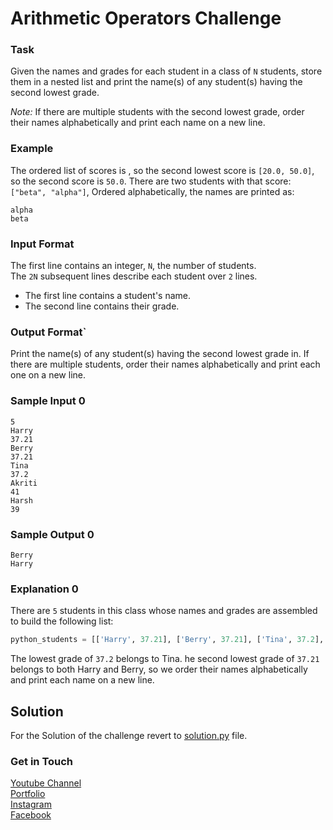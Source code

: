 # Arithmetic Operators Challenge

### Task
Given the names and grades for each student in a class of `N` students, store them in a nested list and print the name(s) of any student(s) having the second lowest grade. <br />

*Note:* If there are multiple students with the second lowest grade, order their names alphabetically and print each name on a new line.
### Example
The ordered list of scores is , so the second lowest score is `[20.0, 50.0]`, so the second score is `50.0`.
There are two students with that score: `["beta", "alpha"]`,  Ordered alphabetically, the names are printed as:

```
alpha
beta
```
### Input Format 
The first line contains an integer, `N`, the number of students. <br />
The `2N` subsequent lines describe each student over `2` lines. <br />
- The first line contains a student's name. 
- The second line contains their grade. 
### Output Format`
Print the name(s) of any student(s) having the second lowest grade in. If there are multiple students, order their names alphabetically and print each one on a new line.
### Sample Input 0
```
5
Harry
37.21
Berry
37.21
Tina
37.2
Akriti
41
Harsh
39
```
### Sample Output 0
```
Berry
Harry
```

### Explanation 0
There are `5` students in this class whose names and grades are assembled to build the following list: <br />
```python
python_students = [['Harry', 37.21], ['Berry', 37.21], ['Tina', 37.2], ['Akriti', 41], ['Harsh', 39]] 
```
The lowest grade of `37.2` belongs to Tina. he second lowest grade of `37.21` belongs to both Harry and Berry, so we order their names alphabetically and print each name on a new line.


## Solution
For the Solution of the challenge revert to [solution.py](./solution.py) file.

### Get in Touch
[Youtube Channel](https://www.youtube.com/channel/UC9xQ06-ObRbAIqk4OUnlXeg)<br />
[Portfolio](https://imamdin-salimi.netlify.app)<br />
[Instagram](https://www.instagram.com/imamdinsalimi/)<br />
[Facebook](https://www.facebook.com/imamdin.salimi)<br />

